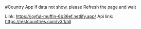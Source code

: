 #Country App
If data not show, please Refresh the page and wait

Link: https://joyful-muffin-6b36ef.netlify.app/
Api link: https://restcountries.com/v3.1/all
